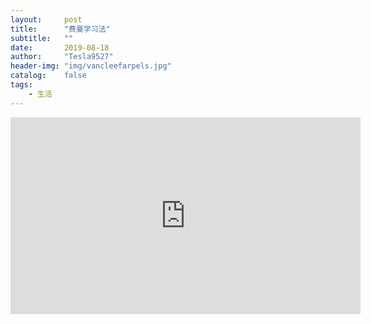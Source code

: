 ```yaml
---
layout:     post
title:      "费曼学习法"
subtitle:   ""
date:       2019-08-18
author:     "Tesla9527"
header-img: "img/vancleefarpels.jpg"
catalog:    false
tags:
    - 生活
---
```


<iframe width="560" height="315" src="https://www.youtube.com/embed/7iNJyEbYDdc" frameborder="0" allow="accelerometer; autoplay; encrypted-media; gyroscope; picture-in-picture" allowfullscreen></iframe>